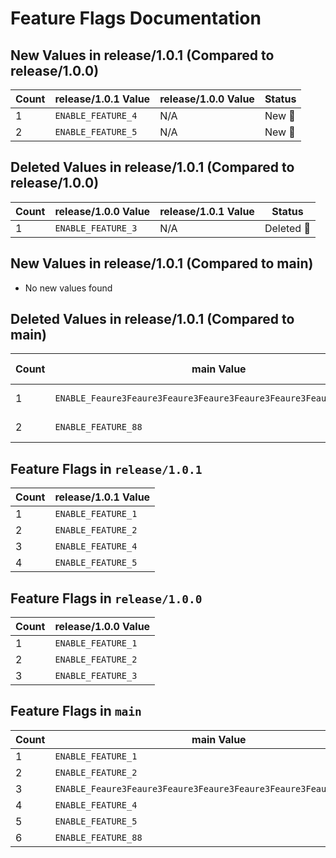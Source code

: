 # Feature Flags Documentation

## New Values in release/1.0.1 (Compared to release/1.0.0)
| Count | release/1.0.1 Value | release/1.0.0 Value | Status |
|-------|------------------------|------------------------|--------|
| 1 | `ENABLE_FEATURE_4` | N/A | New 🔵 |
| 2 | `ENABLE_FEATURE_5` | N/A | New 🔵 |

## Deleted Values in release/1.0.1 (Compared to release/1.0.0)
| Count | release/1.0.0 Value | release/1.0.1 Value | Status |
|-------|------------------------|------------------------|--------|
| 1 | `ENABLE_FEATURE_3` | N/A | Deleted 🔴 |

## New Values in release/1.0.1 (Compared to main)
- No new values found

## Deleted Values in release/1.0.1 (Compared to main)
| Count | main Value | release/1.0.1 Value | Status |
|-------|------------------------|------------------------|--------|
| 1 | `ENABLE_Feaure3Feaure3Feaure3Feaure3Feaure3Feaure3Feaure3Feaure_3` | N/A | Deleted 🔴 |
| 2 | `ENABLE_FEATURE_88` | N/A | Deleted 🔴 |

## Feature Flags in `release/1.0.1`
| Count | release/1.0.1 Value |
|-------|---------------------|
| 1 | `ENABLE_FEATURE_1` |
| 2 | `ENABLE_FEATURE_2` |
| 3 | `ENABLE_FEATURE_4` |
| 4 | `ENABLE_FEATURE_5` |

## Feature Flags in `release/1.0.0`
| Count | release/1.0.0 Value |
|-------|---------------------|
| 1 | `ENABLE_FEATURE_1` |
| 2 | `ENABLE_FEATURE_2` |
| 3 | `ENABLE_FEATURE_3` |

## Feature Flags in `main`
| Count | main Value |
|-------|---------------------|
| 1 | `ENABLE_FEATURE_1` |
| 2 | `ENABLE_FEATURE_2` |
| 3 | `ENABLE_Feaure3Feaure3Feaure3Feaure3Feaure3Feaure3Feaure3Feaure_3` |
| 4 | `ENABLE_FEATURE_4` |
| 5 | `ENABLE_FEATURE_5` |
| 6 | `ENABLE_FEATURE_88` |

